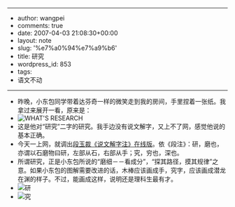 - --
- author: wangpei
- comments: true
- date: 2007-04-03 21:08:30+00:00
- layout: note
- slug: '%e7%a0%94%e7%a9%b6'
- title: 研究
- wordpress_id: 853
- tags:
- 语文不动
- --
- 昨晚，小东包同学带着达芬奇一样的微笑走到我的房间，手里捏着一张纸。我拿过来展开一看，原来是：
- ![WHAT'S RESEARCH](http://farm1.static.flickr.com/188/445299959_99e84b0815.jpg?v=0)
- 这是他对“研究”二字的研究。我手边没有说文解字，又上不了网，感觉他说的基本正确。
- 今天一上网，就调出[段玉裁《说文解字注》在线版](http://www.esgweb.net/html/swjz/imgbook/index15_5.htm)。依《段注》：研，磨也，亦谓以石磨物曰研，左部从石，右部从手；究，穷也，深也。
- 所谓研究，正是小东包所说的“磨细－－看成分”，“探其路径，摸其规律”之意。如果小东包的图解需要改进的话，木棒应该画成手，究字，应该画成潜龙在渊的样子。不过，能画成这样，说明还是理科生最有才。
- ![研](http://farm1.static.flickr.com/173/445261025_4f059cf571.jpg?v=0)
- ![究](http://farm1.static.flickr.com/202/445261027_320d0115de.jpg?v=0)
